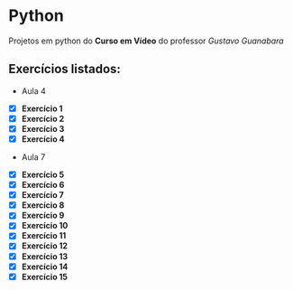 # Python 
 Projetos em python do **Curso em Vídeo** do professor *Gustavo Guanabara*
 
 ## Exercícios listados:
 
 * Aula 4
 - [x] **Exercício 1**
 - [x] **Exercício 2**
 - [x] **Exercício 3**
 - [x] **Exercício 4**
 
 * Aula 7
 - [x] **Exercício 5**
 - [x] **Exercício 6**
 - [x] **Exercício 7**
 - [x] **Exercício 8**
 - [x] **Exercício 9**
 - [x] **Exercício 10**
 - [x] **Exercício 11**
 - [x] **Exercício 12**
 - [x] **Exercício 13**
 - [x] **Exercício 14**
 - [x] **Exercício 15**  
